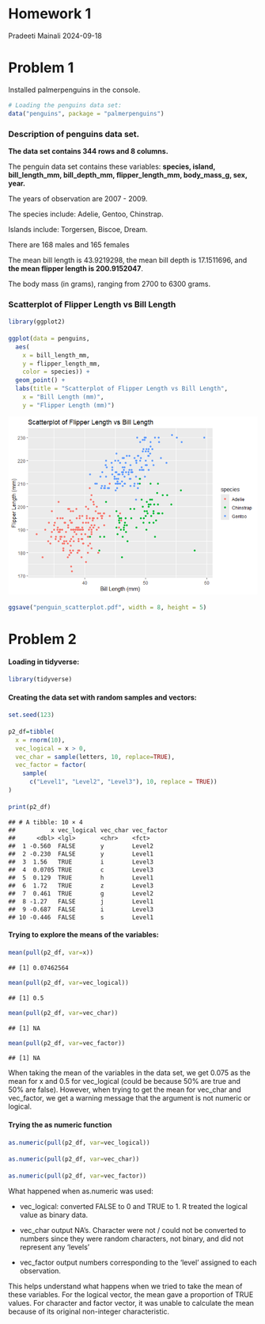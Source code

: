 Homework 1
================
Pradeeti Mainali
2024-09-18

# Problem 1

Installed palmerpenguins in the console.

``` r
# Loading the penguins data set:
data("penguins", package = "palmerpenguins")
```

### Description of penguins data set.

**The data set contains 344 rows and 8 columns.**

The penguin data set contains these variables: **species, island,
bill_length_mm, bill_depth_mm, flipper_length_mm, body_mass_g, sex,
year.**

The years of observation are 2007 - 2009.

The species include: Adelie, Gentoo, Chinstrap.

Islands include: Torgersen, Biscoe, Dream.

There are 168 males and 165 females

The mean bill length is 43.9219298, the mean bill depth is 17.1511696,
and **the mean flipper length is 200.9152047**.

The body mass (in grams), ranging from 2700 to 6300 grams.

### Scatterplot of Flipper Length vs Bill Length

``` r
library(ggplot2)

ggplot(data = penguins, 
  aes(
    x = bill_length_mm, 
    y = flipper_length_mm, 
    color = species)) +
  geom_point() +
  labs(title = "Scatterplot of Flipper Length vs Bill Length",
    x = "Bill Length (mm)",
    y = "Flipper Length (mm)")
```

![](p8105_hw1_pm3260_files/figure-gfm/penguin_plot-1.png)<!-- -->

``` r
ggsave("penguin_scatterplot.pdf", width = 8, height = 5)
```

# Problem 2

#### Loading in tidyverse:

``` r
library(tidyverse)
```

#### Creating the data set with random samples and vectors:

``` r
set.seed(123)

p2_df=tibble(
  x = rnorm(10),
  vec_logical = x > 0,
  vec_char = sample(letters, 10, replace=TRUE),
  vec_factor = factor(
    sample(
      c("Level1", "Level2", "Level3"), 10, replace = TRUE))
)

print(p2_df)
```

    ## # A tibble: 10 × 4
    ##          x vec_logical vec_char vec_factor
    ##      <dbl> <lgl>       <chr>    <fct>     
    ##  1 -0.560  FALSE       y        Level2    
    ##  2 -0.230  FALSE       y        Level1    
    ##  3  1.56   TRUE        i        Level3    
    ##  4  0.0705 TRUE        c        Level3    
    ##  5  0.129  TRUE        h        Level1    
    ##  6  1.72   TRUE        z        Level3    
    ##  7  0.461  TRUE        g        Level2    
    ##  8 -1.27   FALSE       j        Level1    
    ##  9 -0.687  FALSE       i        Level3    
    ## 10 -0.446  FALSE       s        Level1

#### Trying to explore the means of the variables:

``` r
mean(pull(p2_df, var=x))
```

    ## [1] 0.07462564

``` r
mean(pull(p2_df, var=vec_logical))
```

    ## [1] 0.5

``` r
mean(pull(p2_df, var=vec_char))
```

    ## [1] NA

``` r
mean(pull(p2_df, var=vec_factor))
```

    ## [1] NA

When taking the mean of the variables in the data set, we get 0.075 as
the mean for x and 0.5 for vec_logical (could be because 50% are true
and 50% are false). However, when trying to get the mean for vec_char
and vec_factor, we get a warning message that the argument is not
numeric or logical.

#### Trying the as numeric function

``` r
as.numeric(pull(p2_df, var=vec_logical))

as.numeric(pull(p2_df, var=vec_char))

as.numeric(pull(p2_df, var=vec_factor))
```

What happened when as.numeric was used:

- vec_logical: converted FALSE to 0 and TRUE to 1. R treated the logical
  value as binary data.

- vec_char output NA’s. Character were not / could not be converted to
  numbers since they were random characters, not binary, and did not
  represent any ‘levels’

- vec_factor output numbers corresponding to the ‘level’ assigned to
  each observation.

This helps understand what happens when we tried to take the mean of
these variables. For the logical vector, the mean gave a proportion of
TRUE values. For character and factor vector, it was unable to calculate
the mean because of its original non-integer characteristic.
